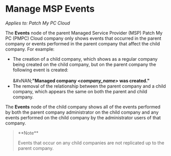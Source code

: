 # Manage MSP Events

_Applies to: Patch My PC Cloud_

The **Events** node of the parent Managed Service Provider (MSP) Patch My PC (PMPC) Cloud company only shows events that occurred in the parent company or events performed in the parent company that affect the child company. For example:

* The creation of a child company, which shows as a regular company being created on the child company, but on the parent company the following event is created:\
  \
  \&#xNAN;**"Managed company <**_**company\_name>**_**&#x20;was created."**
* The removal of the relationship between the parent company and a child company, which appears the same on both the parent and child company.

The **Events** node of the child company shows all of the events performed by both the parent company administrator on the child company and any events performed on the child company by the administrator users of that company.

<blockquote class="wp-block-quote">
<p>**Note**</p>
<p>Events that occur on any child companies are not replicated up to the parent company.</p>
</blockquote>
